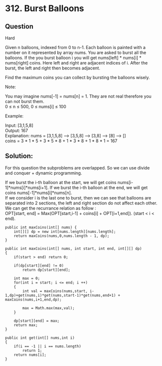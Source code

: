 # 312. Burst Balloons

## Question  
Hard

Given n balloons, indexed from 0 to n-1. Each balloon is painted with a number on it represented by array nums. You are asked to burst all the balloons. If the you burst balloon i you will get nums[left] * nums[i] * nums[right] coins. Here left and right are adjacent indices of i. After the burst, the left and right then becomes adjacent.

Find the maximum coins you can collect by bursting the balloons wisely.  

Note:

You may imagine nums[-1] = nums[n] = 1. They are not real therefore you can not burst them.  
0 ≤ n ≤ 500, 0 ≤ nums[i] ≤ 100  

Example:

Input: [3,1,5,8]  
Output: 167  
Explanation: nums = [3,1,5,8] --> [3,5,8] -->   [3,8]   -->  [8]  --> []  
             coins =  3 * 1 * 5      +  3 * 5 * 8    +  1 * 3 * 8      + 1 * 8 * 1   = 167  

## Solution:

For this question the subproblems are overlapped. So we can use divide and conquer + dynamic programming.

If we burst the i-th balloon at the start, we will get coins nums[i-1]*nums[i]*nums[i+1]. If we burst the i-th balloon at the end, we will get coins nums[-1]*nums[i]*nums[n].  
If we consider i is the last one to burst, then we can see that balloons are separated into 2 sections, the left and right section do not affect each other. We can get the recurrance relation as follow :  
OPT[start, end] = Max(OPT[start,i-1] + coins[i] + OPT[i+1,end]). (start < i < end).

	public int maxCoins(int[] nums) {
        int[][] dp = new int[nums.length][nums.length];
        return maxCoins(nums,0,nums.length - 1, dp);
    }
    
    public int maxCoins(int[] nums, int start, int end, int[][] dp)
    {
        if(start > end) return 0;
        
        if(dp[start][end] != 0)
            return dp[start][end];
        
        int max = 0;
        for(int i = start; i <= end; i ++)
        {
            int val = maxCoins(nums,start, i-1,dp)+get(nums,i)*get(nums,start-1)*get(nums,end+1) + maxCoins(nums,i+1,end,dp);
            
            max = Math.max(max,val);
        }
        
        dp[start][end] = max;
        return max;
    }
    
    public int get(int[] nums,int i)
    {
        if(i == -1 || i == nums.length)
            return 1;
        return nums[i];
    }
